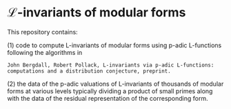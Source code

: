 # $\mathcal L$-invariants of modular forms
This repository contains:

(1) code to compute L-invariants of modular forms using p-adic L-functions following the algorithms in

    John Bergdall, Robert Pollack, L-invariants via p-adic L-functions: computations and a distribution conjecture, preprint.

(2) the data of the p-adic valuations of L-invariants of thousands of modular forms at various levels typically dividing a product of small primes along with the data of the residual representation of the corresponding form.

    
